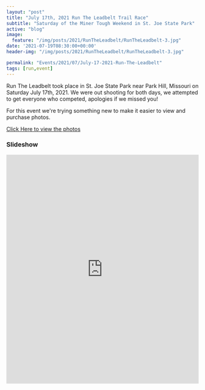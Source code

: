```yaml
---
layout: "post"
title: "July 17th, 2021 Run The Leadbelt Trail Race"
subtitle: "Saturday of the Miner Tough Weekend in St. Joe State Park"
active: "blog"
image:
  feature: "/img/posts/2021/RunTheLeadbelt/RunTheLeadbelt-3.jpg"
date: '2021-07-19T08:30:00+00:00'
header-img: "/img/posts/2021/RunTheLeadbelt/RunTheLeadbelt-3.jpg"

permalink: "Events/2021/07/July-17-2021-Run-The-Leadbelt"
tags: [run,event]
---
```

Run The Leadbelt took place in St. Joe State Park near Park Hill, Missouri on Saturday July 17th, 2021. We were out shooting for both days, we attempted to get everyone who competed, apologies if we missed you! 

For this event we're trying something new to make it easier to view and purchase photos.

[Click Here to view the photos](https://photos.rainbowmarks.com/2021/2021-Run-the-Leadbelt/)

### Slideshow ###
<iframe src="https://photos.rainbowmarks.com/frame/slideshow?key=h359Tt&speed=3&transition=fade&autoStart=1&captions=0&navigation=0&playButton=0&randomize=0&transitionSpeed=2" width="100%" height="600" frameborder="no" scrolling="no"></iframe>
